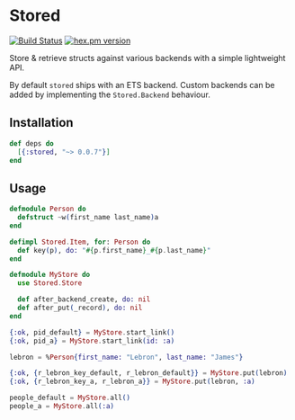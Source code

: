 # Stored

[![Build Status](https://github.com/rupurt/stored/workflows/test/badge.svg?branch=main)](https://github.com/rupurt/stored/actions?query=workflow%3Atest)
[![hex.pm version](https://img.shields.io/hexpm/v/stored.svg?style=flat)](https://hex.pm/packages/stored)

Store & retrieve structs against various backends with a simple lightweight API.

By default `stored` ships with an ETS backend. Custom backends can be added by implementing the `Stored.Backend` behaviour.

## Installation

```elixir
def deps do
  [{:stored, "~> 0.0.7"}]
end
```

## Usage

```elixir
defmodule Person do
  defstruct ~w(first_name last_name)a
end

defimpl Stored.Item, for: Person do
  def key(p), do: "#{p.first_name}_#{p.last_name}"
end

defmodule MyStore do
  use Stored.Store

  def after_backend_create, do: nil
  def after_put(_record), do: nil
end

{:ok, pid_default} = MyStore.start_link()
{:ok, pid_a} = MyStore.start_link(id: :a)

lebron = %Person{first_name: "Lebron", last_name: "James"}

{:ok, {r_lebron_key_default, r_lebron_default}} = MyStore.put(lebron)
{:ok, {r_lebron_key_a, r_lebron_a}} = MyStore.put(lebron, :a)

people_default = MyStore.all()
people_a = MyStore.all(:a)
```
